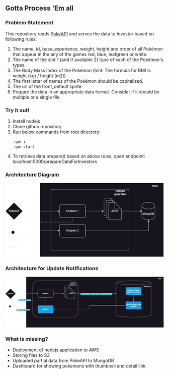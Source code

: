 ## Gotta Process 'Em all

### Problem Statement
This repository reads [PokeAPI](https://pokeapi.co/) and serves the data to Investor based on following rules:
1. The name, id, base_experience, weight, height and order of all Pokémon that appear in the any of the games red, blue, leafgreen or white.
2. The name of the slot 1 (and if available 2) type of each of the Pokémon's types.
3. The Body Mass Index of the Pokémon (hint: The formula for BMI is weight (kg) / height (m2))
4. The first letter of names of the Pokémon should be capitalized.
5. The url of the front_default sprite.
6. Prepare the data in an appropriate data format. Consider if it should be multiple or a single file

### Try it out!
1. Install nodejs
2. Clone github repository
3. Run below commands from root directory:
```
    npm i
    npm start
```
4. To retrieve data prepared based on above rules, open endpoint: localhost:5000/prepareDataForInvestors

### Architecture Diagram
![alt text](https://github.com/kanika-singla/pokemon/blob/main/architecture/pokemon_api.png?raw=true)

### Architecture for Update Notifications
![alt text](https://github.com/kanika-singla/pokemon/blob/main/architecture/pokemon_update_notifications.png?raw=true)

### What is missing?
* Deployment of nodejs application to AWS
* Storing files to S3
* Uploaded partial data from PokeAPI to MongoDB
* Dashboard for showing pokemons with thumbnail and detail link